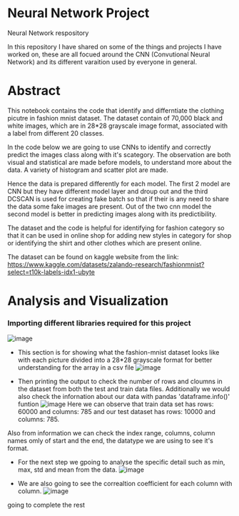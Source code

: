 # Neural Network Project
Neural Network respository

In this repository I have shared on some of the things and projects I have worked on, these are all focued around the CNN (Convutional Neural Network) and its different
varaition used by everyone in general.




# Abstract
This notebook contains the code that identify and differntiate the clothing picutre in fashion mnist dataset. The dataset contain of 70,000 black and white images, which are in 28*28 grayscale image format, associated with a label from different 20 classes.

In the code below we are going to use CNNs to identify and correctly predict the images class along with it's scategory. The observation are both visual and statistical are made before models, to understand more about the data. A variety of histogram and scatter plot are made.

Hence the data is prepared differently for each model. The first 2 model are CNN but they have different model layer and droup out and the third DCSCAN is used for creating fake batch so that if their is any need to share the data some fake images are present. Out of the two cnn model the second model is better in predicting images along with its predictibility.

The  dataset and the code is helpful for identifying for fashion category so that it can be used in online shop for adding new styles in category for  shop or identifying the shirt and other clothes which are present online.

The dataset can be found on kaggle website from the link: https://www.kaggle.com/datasets/zalando-research/fashionmnist?select=t10k-labels-idx1-ubyte

# Analysis and Visualization

### Importing different libraries required for this project
![image](https://user-images.githubusercontent.com/78008979/236595194-ce0c99f1-02d2-452c-9d8f-39a061ec9c48.png)

- This section is for showing what the fashion-mnist dataset looks like with each picture divided into a 28*28 grayscale format for better understanding for the array in a csv file
![image](https://user-images.githubusercontent.com/78008979/236595628-be3c72ae-e850-4f69-84d5-99f100c8acaf.png)

- Then printing the output to check the number of rows and cloumns in the dataset from both the test and train data files. Additionally we would also check the infornation about our data with pandas 'dataframe.info()' funtion
![image](https://user-images.githubusercontent.com/78008979/236595715-48c3d733-9566-4df6-b245-ad44c090d492.png)
Here we can observe that train data set has rows:  60000  and  columns:  785 and our test dataset has rows:  10000  and columns: 785.

Also from information we can check the index range, columns, column names omly of start and the end, the datatype we are using to see it's format. 

- For the next step we gpoing to analyse the specific detail such as min, max, std and mean from the data.
![image](https://user-images.githubusercontent.com/78008979/236596131-43915bac-480d-46f8-ac93-2440cd4afc08.png)

- We are also going to see the correaltion coefficient for each column with column.
![image](https://user-images.githubusercontent.com/78008979/236596186-e31ff0fb-a570-49e8-82eb-48a8bf7dc84f.png)


going to complete the rest 
